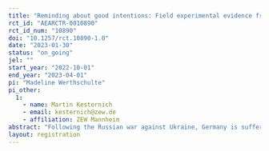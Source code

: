 ```yaml
---
title: "Reminding about good intentions: Field experimental evidence from an energy savings program during the energy crisis"
rct_id: "AEARCTR-0010890"
rct_id_num: "10890"
doi: "10.1257/rct.10890-1.0"
date: "2023-01-30"
status: "on_going"
jel: ""
start_year: "2022-10-01"
end_year: "2023-04-01"
pi: "Madeline Werthschulte"
pi_other:
  1:
    - name: Martin Kesternich
    - email: kesternich@zew.de
    - affiliation: ZEW Mannheim
abstract: "Following the Russian war against Ukraine, Germany is suffering from a gas supply shortage. As a result, energy prices are skyrocketing and both the government and public utilities undertake efforts to encourage energy savings of households. We run a natural field experiment in cooperation with one of the largest energy suppliers in Germany to test a reminder intervention among households participating in an energy savings program. As part of that program, all households receive 5 cents for each kilowatt-hour natural gas they save during the winter 2022/2023 in comparison to previous years. However literature has shown, that many interventions lose effectiveness after a few months. We thus randomize mailings during that energy savings program which remind households of their initial energy savings plans. "
layout: registration
---
```


